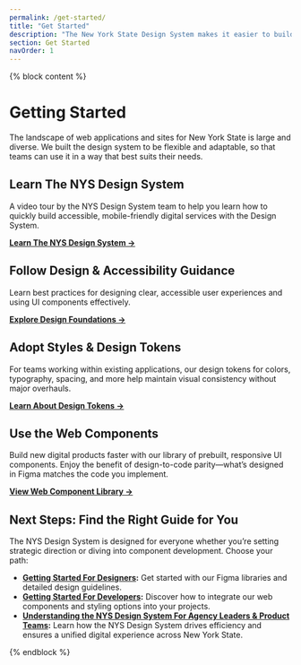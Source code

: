 ```yaml
---
permalink: /get-started/
title: "Get Started"
description: "The New York State Design System makes it easier to build accessible, usable websites for New York State."
section: Get Started
navOrder: 1
---
```


{% block content %}

# Getting Started

The landscape of web applications and sites for New York State is large and diverse. We built the design system to be flexible and adaptable, so that teams can use it in a way that best suits their needs. 

## Learn The NYS Design System

A video tour by the NYS Design System team to help you learn how to quickly build accessible, mobile-friendly digital services with the Design System.

**[Learn The NYS Design System →](/learn/)**

## Follow Design & Accessibility Guidance

Learn best practices for designing clear, accessible user experiences and using UI components effectively.

**[Explore Design Foundations →](/foundations/accessibility)**

## Adopt Styles & Design Tokens

For teams working within existing applications, our design tokens for colors, typography, spacing, and more help maintain visual consistency without major overhauls.  

**[Learn About Design Tokens →](/foundations/tokens/)**

## Use the Web Components

Build new digital products faster with our library of prebuilt, responsive UI components. Enjoy the benefit of design-to-code parity—what’s designed in Figma matches the code you implement.  

**[View Web Component Library →](/components/)**

## Next Steps: Find the Right Guide for You

The NYS Design System is designed for everyone whether you’re setting strategic direction or diving into component development. Choose your path:

- **[Getting Started For Designers](./designers/):** Get started with our Figma libraries and detailed design guidelines.
- **[Getting Started For Developers](./developers/):** Discover how to integrate our web components and styling options into your projects.
- **[Understanding the NYS Design System For Agency Leaders & Product Teams](/learn/):** Learn how the NYS Design System drives efficiency and ensures a unified digital experience across New York State.

{% endblock %}
